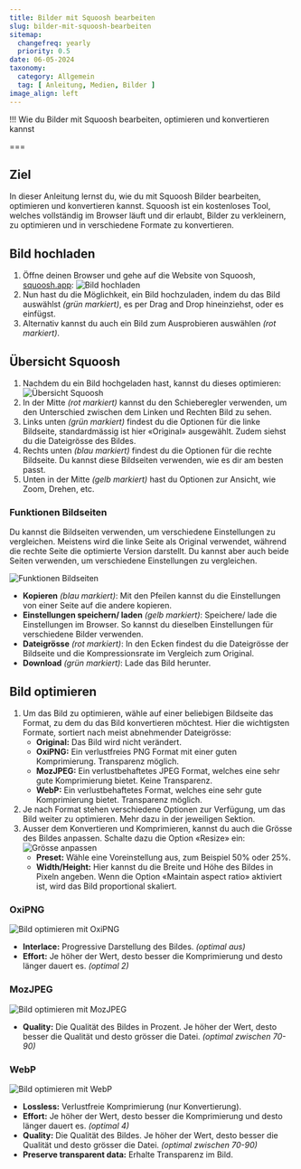 ```yaml
---
title: Bilder mit Squoosh bearbeiten
slug: bilder-mit-squoosh-bearbeiten
sitemap:
  changefreq: yearly
  priority: 0.5
date: 06-05-2024
taxonomy:
  category: Allgemein
  tag: [ Anleitung, Medien, Bilder ]
image_align: left
---
```


!!! Wie du Bilder mit Squoosh bearbeiten, optimieren und konvertieren kannst

===

## Ziel

In dieser Anleitung lernst du, wie du mit Squoosh Bilder bearbeiten, optimieren und konvertieren kannst. Squoosh ist 
ein kostenloses Tool, welches vollständig im Browser läuft und dir erlaubt, Bilder zu verkleinern, zu optimieren und 
in verschiedene Formate zu konvertieren.

## Bild hochladen

1. Öffne deinen Browser und gehe auf die Website von Squoosh, [squoosh.app](https://squoosh.app/):
![Bild hochladen](bild-hochladen.webp?lightbox&resize=600)
2. Nun hast du die Möglichkeit, ein Bild hochzuladen, indem du das Bild auswählst _(grün markiert)_, es per Drag and Drop hineinziehst, oder es einfügst.
3. Alternativ kannst du auch ein Bild zum Ausprobieren auswählen _(rot markiert)_.

## Übersicht Squoosh

1. Nachdem du ein Bild hochgeladen hast, kannst du dieses optimieren:
![Übersicht Squoosh](übersicht-squoosh.webp?lightbox&resize=600)
2. In der Mitte _(rot markiert)_ kannst du den Schieberegler verwenden, um den Unterschied zwischen dem Linken und Rechten Bild zu sehen.
3. Links unten _(grün markiert)_ findest du die Optionen für die linke Bildseite, standardmässig ist hier «Original» ausgewählt. Zudem siehst du die Dateigrösse des Bildes.
4. Rechts unten _(blau markiert)_ findest du die Optionen für die rechte Bildseite. Du kannst diese Bildseiten verwenden, wie es dir am besten passt.
5. Unten in der Mitte _(gelb markiert)_ hast du Optionen zur Ansicht, wie Zoom, Drehen, etc.

### Funktionen Bildseiten

Du kannst die Bildseiten verwenden, um verschiedene Einstellungen zu vergleichen. Meistens wird die linke Seite als Original verwendet, während die rechte Seite die optimierte Version darstellt. Du kannst aber auch beide Seiten verwenden, um verschiedene Einstellungen zu vergleichen.

![Funktionen Bildseiten](funktionen-bildseiten.webp?resize=600)

- **Kopieren** _(blau markiert)_: Mit den Pfeilen kannst du die Einstellungen von einer Seite auf die andere kopieren.
- **Einstellungen speichern/ laden** _(gelb markiert)_: Speichere/ lade die Einstellungen im Browser. So kannst du dieselben Einstellungen für verschiedene Bilder verwenden.
- **Dateigrösse** _(rot markiert)_: In den Ecken findest du die Dateigrösse der Bildseite und die Kompressionsrate im Vergleich zum Original.
- **Download** _(grün markiert)_: Lade das Bild herunter.

## Bild optimieren

1. Um das Bild zu optimieren, wähle auf einer beliebigen Bildseite das Format, zu dem du das Bild konvertieren möchtest. Hier die wichtigsten Formate, sortiert nach meist abnehmender Dateigrösse:
   - **Original:** Das Bild wird nicht verändert.
   - **OxiPNG:** Ein verlustfreies PNG Format mit einer guten Komprimierung. Transparenz möglich.
   - **MozJPEG:** Ein verlustbehaftetes JPEG Format, welches eine sehr gute Komprimierung bietet. Keine Transparenz.
   - **WebP:** Ein verlustbehaftetes Format, welches eine sehr gute Komprimierung bietet. Transparenz möglich.
2. Je nach Format stehen verschiedene Optionen zur Verfügung, um das Bild weiter zu optimieren. Mehr dazu in der jeweiligen Sektion.
3. Ausser dem Konvertieren und Komprimieren, kannst du auch die Grösse des Bildes anpassen. Schalte dazu die Option «Resize» ein:
![Grösse anpassen](grösse-anpassen.webp?resize=600)
   - **Preset:** Wähle eine Voreinstellung aus, zum Beispiel 50% oder 25%.
   - **Width/Height:** Hier kannst du die Breite und Höhe des Bildes in Pixeln angeben. Wenn die Option «Maintain aspect ratio» aktiviert ist, wird das Bild proportional skaliert.

### OxiPNG

![Bild optimieren mit OxiPNG](bild-optimieren-oxipng.webp?resize=600)

- **Interlace:** Progressive Darstellung des Bildes. _(optimal aus)_
- **Effort:** Je höher der Wert, desto besser die Komprimierung und desto länger dauert es. _(optimal 2)_

### MozJPEG

![Bild optimieren mit MozJPEG](bild-optimieren-mozjpeg.webp?resize=600)

- **Quality:** Die Qualität des Bildes in Prozent. Je höher der Wert, desto besser die Qualität und desto grösser die Datei. _(optimal zwischen 70-90)_

### WebP

![Bild optimieren mit WebP](bild-optimieren-webp.webp?resize=600)

- **Lossless:** Verlustfreie Komprimierung (nur Konvertierung).
- **Effort:** Je höher der Wert, desto besser die Komprimierung und desto länger dauert es. _(optimal 4)_
- **Quality:** Die Qualität des Bildes. Je höher der Wert, desto besser die Qualität und desto grösser die Datei. _(optimal zwischen 70-90)_
- **Preserve transparent data:** Erhalte Transparenz im Bild.
